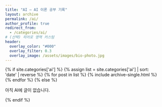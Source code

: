 ```yaml
---
title: "AI — AI 이론 공부 기록"
layout: archive
permalink: /ai/
author_profile: true
redirect_from:
  - /categories/ai/
# (선택) 히어로 영역 커스텀
header:
  overlay_color: "#000"
  overlay_filter: 0.3
  overlay_image: /assets/images/bio-photo.jpg
---
```


{% if site.categories['ai'] %}
  {% assign list = site.categories['ai'] | sort: 'date' | reverse %}
  {% for post in list %}
    {% include archive-single.html %}
  {% endfor %}
{% else %}
  <p>아직 AI에 글이 없습니다.</p>
{% endif %}

